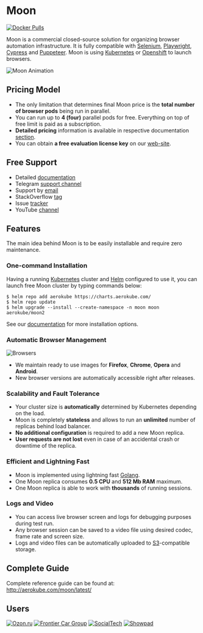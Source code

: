 # Moon
[![Docker Pulls](https://img.shields.io/docker/pulls/aerokube/moon.svg)](https://hub.docker.com/r/aerokube/moon)

Moon is a commercial closed-source solution for organizing browser automation infrastructure. It is fully compatible with [Selenium](https://selenium.dev/), [Playwright](https://playwright.dev/), [Cypress](https://cypress.io) and [Puppeteer](https://pptr.dev/). Moon is using [Kubernetes](https://kubernetes.io/) or [Openshift](https://www.redhat.com/en/technologies/cloud-computing/openshift) to launch browsers.

![Moon Animation](img/moon-animation.gif)

## Pricing Model

* The only limitation that determines final Moon price is the **total number of browser pods** being run in parallel.
* You can run up to **4 (four)** parallel pods for free. Everything on top of free limit is paid as a subscription.
* **Detailed pricing** information is available in respective documentation [section](https://aerokube.com/moon/latest/#_pricing).
* You can obtain **a free evaluation license key** on our [web-site](https://aerokube.com/moon/).

## Free Support

* Detailed [documentation](http://aerokube.com/moon/latest/)
* Telegram [support channel](https://t.me/aerokube_moon)
* Support by [email](mailto:support@aerokube.com)
* StackOverflow [tag](https://stackoverflow.com/questions/tagged/aerokube-moon)
* Issue [tracker](https://github.com/aerokube/moon/issues)
* YouTube [channel](https://www.youtube.com/channel/UC9HvE3FNfTvftzpvXi9c69g)

## Features

The main idea behind Moon is to be easily installable and require zero maintenance.

### One-command Installation

Having a running [Kubernetes](https://kubernetes.io/) cluster and [Helm](https://helm.sh) configured to use it, you can launch free Moon cluster by typing commands below:

```(bash)
$ helm repo add aerokube https://charts.aerokube.com/
$ helm repo update
$ helm upgrade --install --create-namespace -n moon moon aerokube/moon2
```

See our [documentation](https://aerokube.com/moon/latest/#install) for more installation options. 

### Automatic Browser Management

![Browsers](img/available-browsers.png)

* We maintain ready to use images for **Firefox**, **Chrome**, **Opera** and **Android**.
* New browser versions are automatically accessible right after releases.

### Scalability and Fault Tolerance

* Your cluster size is **automatically** determined by Kubernetes depending on the load.
* Moon is completely **stateless** and allows to run an **unlimited** number of replicas behind load balancer.
* **No additional configuration** is required to add a new Moon replica.
* **User requests are not lost** even in case of an accidental crash or downtime of the replica.

### Efficient and Lightning Fast

* Moon is implemented using lightning fast [Golang](https://golang.org/).
* One Moon replica consumes **0.5 CPU** and **512 Mb RAM** maximum.
* One Moon replica is able to work with **thousands** of running sessions.

### Logs and Video

* You can access live browser screen and logs for debugging purposes during test run.
* Any browser session can be saved to a video file using desired codec, frame rate and screen size.
* Logs and video files can be automatically uploaded to [S3](https://en.wikipedia.org/wiki/Amazon_S3)-compatible storage.

## Complete Guide

Complete reference guide can be found at: http://aerokube.com/moon/latest/

## Users

[![Ozon.ru](img/logo/ozon.png)](https://www.ozon.ru/) [![Frontier Car Group](img/logo/frontier-car-group.png)](https://www.frontiercargroup.com/) [![SocialTech](img/logo/socialtechnologies-io.png)](https://www.socialtechnologies.io/)  [![Showpad](img/logo/showpad.png)](https://www.showpad.com/)
